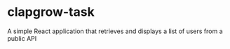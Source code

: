 # clapgrow-task
 A simple React application that retrieves and displays a list of users from a public API

